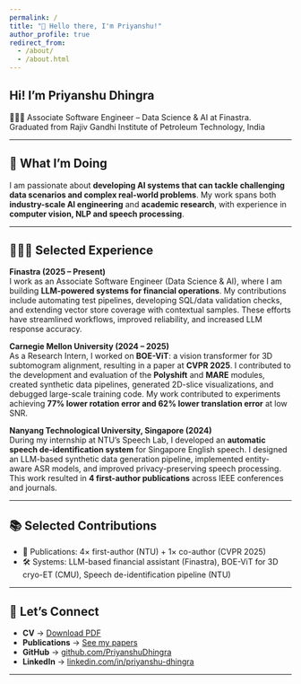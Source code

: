 ```yaml
---
permalink: /
title: "👋 Hello there, I'm Priyanshu!"
author_profile: true
redirect_from: 
  - /about/
  - /about.html
---
```


## Hi! I’m Priyanshu Dhingra  

👨🏻‍💻 Associate Software Engineer – Data Science & AI at Finastra.  
Graduated from Rajiv Gandhi Institute of Petroleum Technology, India

---

## 🔭 What I’m Doing  

I am passionate about **developing AI systems that can tackle challenging data scenarios and complex real-world problems**. My work spans both **industry-scale AI engineering** and **academic research**, with experience in **computer vision, NLP and speech processing**.

---

## 👨🏻‍🔬 Selected Experience  

**Finastra (2025 – Present)**  
I work as an Associate Software Engineer (Data Science & AI), where I am building **LLM-powered systems for financial operations**. My contributions include automating test pipelines, developing SQL/data validation checks, and extending vector store coverage with contextual samples. These efforts have streamlined workflows, improved reliability, and increased LLM response accuracy.

**Carnegie Mellon University (2024 – 2025)**  
As a Research Intern, I worked on **BOE-ViT**: a vision transformer for 3D subtomogram alignment, resulting in a paper at **CVPR 2025**. I contributed to the development and evaluation of the **Polyshift** and **MARE** modules, created synthetic data pipelines, generated 2D-slice visualizations, and debugged large-scale training code. My work contributed to experiments achieving **77% lower rotation error and 62% lower translation error** at low SNR.  

**Nanyang Technological University, Singapore (2024)**  
During my internship at NTU’s Speech Lab, I developed an **automatic speech de-identification system** for Singapore English speech. I designed an LLM-based synthetic data generation pipeline, implemented entity-aware ASR models, and improved privacy-preserving speech processing. This work resulted in **4 first-author publications** across IEEE conferences and journals.  

---

## 📚 Selected Contributions  

- 📝 Publications: 4× first-author (NTU) + 1× co-author (CVPR 2025)  
- 🛠 Systems: LLM-based financial assistant (Finastra), BOE-ViT for 3D cryo-ET (CMU), Speech de-identification pipeline (NTU)  


---

## 🔗 Let’s Connect  

- **CV** → [Download PDF](/files/Priyanshu_CV.pdf)  
- **Publications** → [See my papers](/publications/)  
- **GitHub** → [github.com/PriyanshuDhingra](https://github.com/PriyanshuDhingra)  
- **LinkedIn** → [linkedin.com/in/priyanshu-dhingra](https://linkedin.com/in/priyanshu-dhingra)  

---